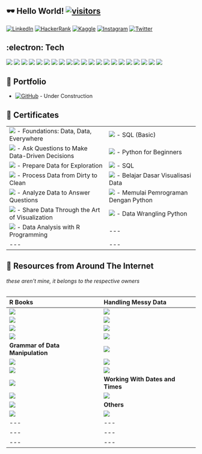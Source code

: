 ## :dark_sunglasses: Hello World! [![visitors](https://visitor-badge-reloaded.herokuapp.com/badge?page_id=wjudho.visitor-badge)](https://github.com/wjudho)


[![LinkedIn](https://img.shields.io/badge/-LinkedIn-0077B5?style=flat-square&logo=Linkedin&logoColor=white)](https://www.linkedin.com/in/wisjnu-judho-85988883/)
[![HackerRank](https://img.shields.io/badge/-HackerRank-1ba94c?style=flat-square&logo=HackerRank&logoColor=white)](https://www.hackerrank.com/wcodex88)
[![Kaggle](https://img.shields.io/badge/-Kaggle-20BEFF?style=flat-square&logo=Kaggle&logoColor=white)](https://www.kaggle.com/kacang)
[![Instagram](https://img.shields.io/badge/-Instagram-E1306C?style=flat-square&logo=Instagram&logoColor=white)](https://www.instagram.com/wijnu/)
[![Twitter](https://img.shields.io/badge/-Twitter-1DA1F2?style=flat-square&logo=Twitter&logoColor=white)](https://twitter.com/WijeNu)


## :electron: Tech
[![](https://img.shields.io/badge/-R-276DC3?style=flat-square&logo=R&logoColor=white)](https://github.com/topics/r)
[![](https://img.shields.io/badge/-RStudio-75AADB?style=flat-square&logo=RStudio&logoColor=white)](https://github.com/topics/r)
[![](https://img.shields.io/badge/-Notion-000000?style=flat-square&logo=Notion&logoColor=white)](https://www.notion.so/)
[![](https://img.shields.io/badge/-KhanAcademy-14BF96?style=flat-square&logo=KhanAcademy&logoColor=white)](https://www.khanacademy.org/)
[![](https://img.shields.io/badge/-Slack-4A154B?style=flat-square&logo=Slack&logoColor=white)](https://slack.com/)
[![](https://img.shields.io/badge/-Discord-5865F2?style=flat-square&logo=Discord&logoColor=white)](https://discord.com/)
[![](https://img.shields.io/badge/-GoogleCloud-4285F4?style=flat-square&logo=GoogleCloud&logoColor=white)](https://cloud.google.com/)
[![](https://img.shields.io/badge/-Markdown-000000?style=flat-square&logo=Markdown&logoColor=white)](https://www.markdownguide.org/)
[![](https://img.shields.io/badge/-VisualStudioCode-007ACC?style=flat-square&logo=VisualStudioCode&logoColor=white)](https://code.visualstudio.com/)
[![](https://img.shields.io/badge/-Python-14354C?style=flat-square&logo=Python&logoColor=white)](https://github.com/topics/python)
[![](https://img.shields.io/badge/-Jupyter-F37626?style=flat-square&logo=Jupyter&logoColor=white)](https://jupyter.org/)
[![](https://custom-icon-badges.herokuapp.com/badge/SQL-025E8C.svg?logo=database&logoColor=white)](https://www.w3schools.com/sql/sql_operators.asp)
[![](https://img.shields.io/badge/-RegularExpression-004088?style=flat-square)](https://regexr.com/)
[![](https://img.shields.io/badge/-HTML5-E34F26?style=flat-square&logo=HTML5&logoColor=white)](https://developer.mozilla.org/en-US/docs/Learn/Getting_started_with_the_web/HTML_basics)
[![](https://img.shields.io/badge/-Tableau-17bebb?style=flat-square&logo=Tableau&logoColor=white)](https://www.tableau.com/products/public)
[![](https://img.shields.io/badge/-Git-black?style=flat-square&logo=git)](https://desktop.github.com/)
[![](https://img.shields.io/badge/-GitHub-181717?style=flat-square&logo=github)](https://github.com/wjudho)
[![](https://img.shields.io/badge/-MySQL-black?style=flat-square&logo=mysql)](https://dev.mysql.com/downloads/installer/)
[![](https://img.shields.io/badge/-MicrosoftExcel-217346?style=flat-square&logo=MicrosoftExcel&logoColor=white)](https://www.microsoft.com/en-us/microsoft-365/excel)
[![](https://img.shields.io/badge/-Windows-0078D6?style=flat-square&logo=Windows&logoColor=white)](https://www.microsoft.com/en-us/windows)
[![](https://img.shields.io/badge/-PowerBI-F2C811?style=flat-square&logo=PowerBI&logoColor=white)](https://docs.microsoft.com/en-us/power-bi/fundamentals/desktop-latest-update-archive?tabs=powerbi-desktop#february-2022-update-21026830)

## :bookmark_tabs: Portfolio
- [![GitHub](https://img.shields.io/badge/-GitHub-181717?style=flat-square&logo=Github)](https://wjudho.github.io/) - Under Construction

## :bookmark_tabs: Certificates
|   	    |   	    |
|:-------	|:----------|
|[![](https://img.shields.io/badge/-Coursera-0056D2?style=flat-square&logo=Coursera&logoColor=white)](https://www.coursera.org/account/accomplishments/certificate/BZE8G8YGKJGW) - Foundations: Data, Data, Everywhere                                |[![](https://img.shields.io/badge/-HackerRank-1ba94c?style=flat-square&logo=HackerRank&logoColor=white)](https://www.hackerrank.com/certificates/6f722d2d8292) - SQL (Basic)        	   |
|[![](https://img.shields.io/badge/-Coursera-0056D2?style=flat-square&logo=Coursera&logoColor=white)](https://www.coursera.org/account/accomplishments/certificate/YZ437L9JTJ4S) - Ask Questions to Make Data-Driven Decisions                        |[![](https://img.shields.io/badge/-Sololearn-149EF2?style=flat-square&logo=Sololearn&logoColor=white)](https://www.sololearn.com/certificates/course/en/23685028/1157/landscape/png) - Python for Beginners                                               |
|[![](https://img.shields.io/badge/-Coursera-0056D2?style=flat-square&logo=Coursera&logoColor=white)](https://www.coursera.org/account/accomplishments/certificate/WKJCNMV3LWRA) - Prepare Data for Exploration                                       |[![](https://img.shields.io/badge/-Sololearn-149EF2?style=flat-square&logo=Sololearn&logoColor=white)](https://www.sololearn.com/certificates/course/en/23685028/1060/landscape/png) - SQL                                                                |
|[![](https://img.shields.io/badge/-Coursera-0056D2?style=flat-square&logo=Coursera&logoColor=white)](https://www.coursera.org/account/accomplishments/certificate/RTL8TD8VGUFL) - Process Data from Dirty to Clean                                   |[![](https://img.shields.io/badge/-Dicoding-071D49?style=flat-square)](https://www.dicoding.com/certificates/0LZ0111W0P65) - Belajar Dasar Visualisasi Data                     |
|[![](https://img.shields.io/badge/-Coursera-0056D2?style=flat-square&logo=Coursera&logoColor=white)](https://www.coursera.org/account/accomplishments/certificate/MLDREPV7ZDDC) - Analyze Data to Answer Questions                                   |[![](https://img.shields.io/badge/-Dicoding-071D49?style=flat-square)](https://www.dicoding.com/certificates/QLZ9KKQ0MZ5D) - Memulai Pemrograman Dengan Python                  |
|[![](https://img.shields.io/badge/-Coursera-0056D2?style=flat-square&logo=Coursera&logoColor=white)](https://www.coursera.org/account/accomplishments/certificate/UCWHMPT6XGGY) - Share Data Through the Art of Visualization                        |[![](https://img.shields.io/badge/-DQLAB-83B81A?style=flat-square)](https://academy.dqlab.id/Certificate_check_2/result/DQLABDTWP1AQRHGB) - Data Wrangling Python                          |
|[![](https://img.shields.io/badge/-Coursera-0056D2?style=flat-square&logo=Coursera&logoColor=white)](https://www.coursera.org/account/accomplishments/certificate/D4U6CQX2AYV7) - Data Analysis with R Programming                                   |---                                                                |
|---|---|

## :bookmark_tabs: Resources from Around The Internet 
###### these aren't mine, it belongs to the respective owners

|**R Books**|**Handling Messy Data**|
|:-------|:-------|
|[![](https://img.shields.io/badge/-R&nbsp;Cookbook:&nbsp;Proven&nbsp;Recipes&nbsp;for&nbsp;Data&nbsp;Analysis,&nbsp;Statistics,&nbsp;and&nbsp;Graphics-f9f2e6?style=flat-square)](https://rc2e.com/)                                                                  |[![](https://img.shields.io/badge/Tidyr:&nbsp;complete&nbsp;dropna&nbsp;expand&nbsp;crossing&nbsp;full_seq&nbsp;fill&nbsp;replace_na-5580cc?style=flat-square)](https://tidyr.tidyverse.org/reference/index.html#missing-values)                               |
|[![](https://img.shields.io/badge/-R&nbsp;for&nbsp;Data&nbsp;Science:&nbsp;Import,&nbsp;Tidy,&nbsp;Transform,&nbsp;Visualize,&nbsp;and&nbsp;Model&nbsp;Data-eb4255?style=flat-square)](https://r4ds.had.co.nz/index.html)                                         |[![](https://img.shields.io/badge/Tidyr:&nbsp;chop&nbsp;unchop&nbsp;pack&nbsp;unpack&nbsp;uncount&nbsp;-5580cc?style=flat-square)](https://tidyr.tidyverse.org/reference/index.html#character-vectors)                                            |
|[![](https://img.shields.io/badge/-R&nbsp;for&nbsp;Data&nbsp;Science:&nbsp;Solutions-eb4255?style=flat-square)](https://jrnold.github.io/r4ds-exercise-solutions/)                                |[![](https://img.shields.io/badge/Tidyr:&nbsp;extract&nbsp;separate&nbsp;unite-5580cc?style=flat-square)](https://tidyr.tidyverse.org/reference/index.html#character-vectors)                            |
|[![](https://img.shields.io/badge/-R&nbsp;Books&nbsp;Collection-976598?style=flat-square)](https://bookdown.org/)                                                                  |[![](https://img.shields.io/badge/Tidyr:&nbsp;Foundation&nbsp;Programming-005aff?style=flat-square)](https://tidyr.tidyverse.org/articles/programming.html?search-input=%21Species?q=all%20%20column%20except#undefined)                              |
|**Grammar of Data Manipulation**                                  |[![](https://img.shields.io/badge/-Tidyr:&nbsp;Pivot-005aff?style=flat-square)](https://tidyr.tidyverse.org/articles/pivot.html)                                                              |
|[![](https://img.shields.io/badge/-Dplyr:&nbsp;Grouped&nbsp;data-008080?style=flat-square)](https://dplyr.tidyverse.org/articles/grouping.html)                                            |[![](https://img.shields.io/badge/-Tidyr:&nbsp;Nest-005aff?style=flat-square)](https://tidyr.tidyverse.org/articles/nest.html)|
|[![](https://img.shields.io/badge/-Dplyr:&nbsp;join&nbsp;union&nbsp;intersect&nbsp;setdiff-008080?style=flat-square)](https://dplyr.tidyverse.org/articles/two-table.html)                       |[![](https://img.shields.io/badge/-Tidyr:&nbsp;Unnest-005aff?style=flat-square)](https://tidyr.tidyverse.org/articles/rectangle.html)                                                              |
|[![](https://img.shields.io/badge/-Dplyr:&nbsp;Programming&nbsp;with&nbsp;dplyr-008080?style=flat-square)](https://dplyr.tidyverse.org/articles/programming.html)                                     |**Working With Dates and Times**                                   |
|[![](https://img.shields.io/badge/-Dplyr:&nbsp;base&nbsp;R&nbsp;equivalent-008080?style=flat-square)](https://dplyr.tidyverse.org/articles/base.html)                                                |[![](https://img.shields.io/badge/-Lubridate:&nbsp;Working&nbsp;with&nbsp;lubridate-6236FF?style=flat-square)](https://lubridate.tidyverse.org/reference/index.html)                                |
|[![](https://img.shields.io/badge/-Dplyr:&nbsp;Column&#8209;wise&nbsp;operations-008080?style=flat-square)](https://dplyr.tidyverse.org/articles/colwise.html)                                         |**Others**                                                         |
|[![](https://img.shields.io/badge/-Dplyr:&nbsp;Column&#8209;wise&nbsp;operations-008080?style=flat-square)](https://dplyr.tidyverse.org/articles/rowwise.html)                                         |[![](https://img.shields.io/badge/-Power&nbsp;BI:&nbsp;Tutorial&nbsp;for&nbsp;Beginners&nbsp;&&nbsp;Excel&nbsp;Users-F2C811?style=flat-square)](https://www.youtube.com/playlist?list=PL7GQQXV5Z8ef2SjkDpLnvsz7TAQjlzlpO)                           |
|---|---|
---|---|
|---|---|


